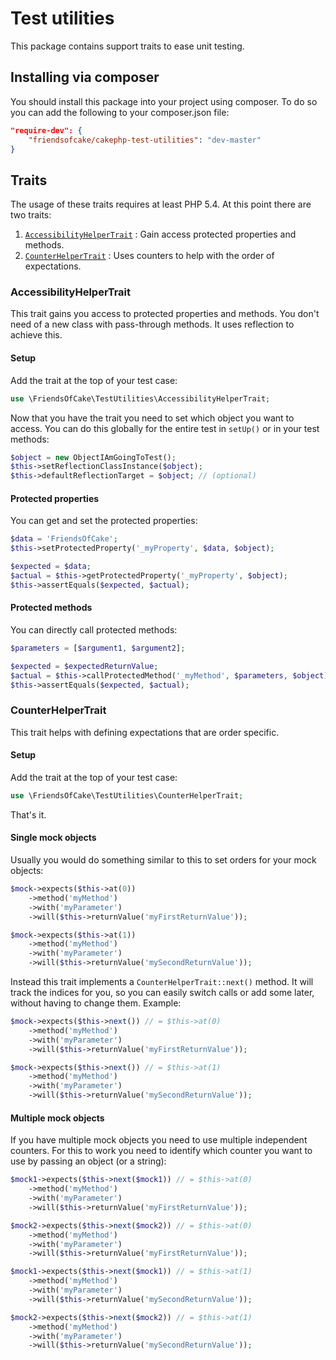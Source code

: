 # Test utilities

This package contains support traits to ease unit testing.

## Installing via composer

You should install this package into your project using composer. To do so you can add the following to your composer.json file:

``` json
"require-dev": {
    "friendsofcake/cakephp-test-utilities": "dev-master"
}

```

## Traits

The usage of these traits requires at least PHP 5.4. At this point there are two traits:

1. [`AccessibilityHelperTrait`](#accessibilityhelpertrait) : Gain access protected properties and methods.
2. [`CounterHelperTrait`](#counterhelpertrait) : Uses counters to help with the order of expectations.

### AccessibilityHelperTrait

This trait gains you access to protected properties and methods. You don't need of a new class with pass-through methods. It uses reflection to achieve this.

#### Setup

Add the trait at the top of your test case:

``` php
use \FriendsOfCake\TestUtilities\AccessibilityHelperTrait;
```

Now that you have the trait you need to set which object you want to access. You can do this globally for the entire test in `setUp()` or in your test methods:

``` php
$object = new ObjectIAmGoingToTest();
$this->setReflectionClassInstance($object);
$this->defaultReflectionTarget = $object; // (optional)
```

#### Protected properties

You can get and set the protected properties:

``` php
$data = 'FriendsOfCake';
$this->setProtectedProperty('_myProperty', $data, $object);

$expected = $data;
$actual = $this->getProtectedProperty('_myProperty', $object);
$this->assertEquals($expected, $actual);
```

#### Protected methods

You can directly call protected methods:

``` php
$parameters = [$argument1, $argument2];

$expected = $expectedReturnValue;
$actual = $this->callProtectedMethod('_myMethod', $parameters, $object);
$this->assertEquals($expected, $actual);
```

### CounterHelperTrait

This trait helps with defining expectations that are order specific.

#### Setup

Add the trait at the top of your test case:

``` php
use \FriendsOfCake\TestUtilities\CounterHelperTrait;
```

That's it.

#### Single mock objects

Usually you would do something similar to this to set orders for your mock objects:

``` php
$mock->expects($this->at(0))
    ->method('myMethod')
    ->with('myParameter')
    ->will($this->returnValue('myFirstReturnValue'));

$mock->expects($this->at(1))
    ->method('myMethod')
    ->with('myParameter')
    ->will($this->returnValue('mySecondReturnValue'));
```

Instead this trait implements a `CounterHelperTrait::next()` method. It will track the indices for you, so you can easily switch calls or add some later, without having to change them. Example:

``` php
$mock->expects($this->next()) // = $this->at(0)
    ->method('myMethod')
    ->with('myParameter')
    ->will($this->returnValue('myFirstReturnValue'));

$mock->expects($this->next()) // = $this->at(1)
    ->method('myMethod')
    ->with('myParameter')
    ->will($this->returnValue('mySecondReturnValue'));
```

#### Multiple mock objects

If you have multiple mock objects you need to use multiple independent counters. For this to work you need to identify which counter you want to use by passing an object (or a string):

``` php
$mock1->expects($this->next($mock1)) // = $this->at(0)
    ->method('myMethod')
    ->with('myParameter')
    ->will($this->returnValue('myFirstReturnValue'));

$mock2->expects($this->next($mock2)) // = $this->at(0)
    ->method('myMethod')
    ->with('myParameter')
    ->will($this->returnValue('myFirstReturnValue'));

$mock1->expects($this->next($mock1)) // = $this->at(1)
    ->method('myMethod')
    ->with('myParameter')
    ->will($this->returnValue('mySecondReturnValue'));

$mock2->expects($this->next($mock2)) // = $this->at(1)
    ->method('myMethod')
    ->with('myParameter')
    ->will($this->returnValue('mySecondReturnValue'));
```
